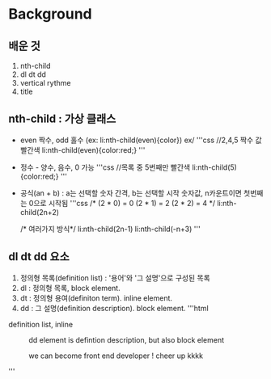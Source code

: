 
# Background
## 배운 것
1. nth-child
1. dl dt dd
1. vertical rythme
1. title

## nth-child : 가상 클래스
- even 짝수, odd 홀수 (ex: li:nth-child(even){color})
  ex/
  '''css
   //2,4,5 짝수 값 빨간색
   li:nth-child(even){color:red;}
  '''
- 정수 - 양수, 음수, 0 가능
  '''css
   //목록 중 5번째만 빨간색
   li:nth-child(5){color:red;}
  '''
- 공식(an + b) : a는 선택할 숫자 간격, b는 선택할 시작 숫자값, n카운트이면 첫번째는 0으로 시작됨
  '''css
   /*
     (2 * 0) = 0
     (2 * 1) = 2
     (2 * 2) = 4 
   */
   li:nth-child(2n+2)
   
   /* 여러가지 방식*/
   li:nth-child(2n-1)
   li:nth-child(-n+3)
  '''
## dl dt dd 요소
 1. 정의형 목록(definition list) : '용어'와 '그 설명'으로 구성된 목록
 1. dl : 정의형 목록, block element. 
 1. dt : 정의형 용여(definiton term). inline element.
 1. dd : 그 설명(definition description). block element.
 '''html
  <!--definition list-->
  <dl>
  		<dt>definition list, inline</dt>
  		<dd>
  		   <p>dd element is defintion description, but also block element</p>
  		   <p>we can become front end developer ! cheer up kkkk</p>
  		 </dd>
  </dl>
 '''
